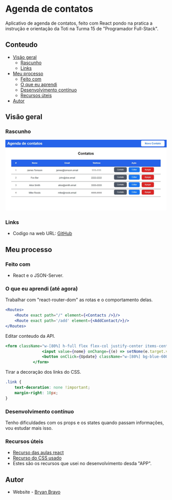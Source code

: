 # Agenda de contatos
Aplicativo de agenda de contatos, feito com React pondo na pratica a instrução e orientação da Toti na Turma 15 de "Programador Full-Stack".

## Conteudo

- [Visão geral](#visao-geral)
  - [Rascunho](#rascunho)
  - [Links](#links)
- [Meu processo](#meu-processo)
  - [Feito com](#feito-com)
  - [O que eu aprendi](#o-que-eu-aprendi)
  - [Desenvolvimento contínuo](#desenvolvimento-contínuo)
  - [Recursos úteis](#recursos-uteis)
- [Autor](#autor)

## Visão geral

### Rascunho

![](/public/Rascunho.jpg)
<!-- <div> 
  <img align="center" height="150em" src="/src/imagens/Contato.png" />
  <img align="center" height="150em" src="/src/imagens/Sobre.png" />
  <img align="center" height="150em" src="/src/imagens/Habilidades.png" />
</div> -->

### Links

- Codigo na web URL: [GitHub](https://github.com/Akherox/contact-list)
<!-- - Site ao vivo URL: [Vercel Pages](https://portofolio-akherox.vercel.app/) -->

## Meu processo

### Feito com

- React e o JSON-Server.

### O que eu aprendi (até agora)

Trabalhar com "react-router-dom" as rotas e o comportamento delas.

```jsx
<Routes>
    <Route exact path="/" element={<Contacts />}/>
    <Route exact path='/add' element={<AddContact/>}/>
</Routes>
```
Editar conteudo da API.
```jsx
<form className="w-[80%] h-full flex flex-col justify-center items-center mt-4">
                <input value={nome} onChange={(e) => setNome(e.target.value)} type="text" placeholder="Nome do contato" className="w-[80%] bg-white/10 text-xl font-Montserrat font-normal py-4 pl-6 outline-none border border-zinc-400 mt-4" />
                <button onClick={Update} className="w-[80%] bg-blue-600 text-white text-xl font-Montserrat font-semibold py-4 pl-6 mt-4">Editar Contato</button>
            </form>
```
Tirar a decoração dos links do CSS.
```css
.link {
    text-decoration: none !important;
    margin-right: 10px;
}
```

### Desenvolvimento contínuo

Tenho dificuldades com os props e os states quando passam informações, vou estudar mais isso.

### Recursos úteis

- [Recurso das aulas react](https://github.com/toti-br/react-aula-1-turma-15)
- [Recurso do CSS usado](https://tailwindcss.com/)
- Estes são os recursos que usei no desenvolvimento desda "APP".

## Autor

- Website - [Bryan Bravo](https://www.linkedin.com/in/alex-bravo-008-mk)